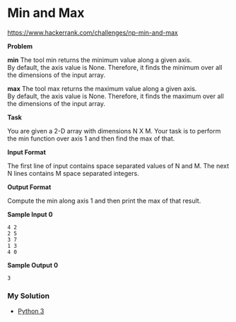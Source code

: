 # Min and Max

https://www.hackerrank.com/challenges/np-min-and-max

**Problem**

**min**
The tool min returns the minimum value along a given axis.  
By default, the axis value is None. Therefore, it finds the minimum over all the dimensions of the input array.

**max**
The tool max returns the maximum value along a given axis.  
By default, the axis value is None. Therefore, it finds the maximum over all the dimensions of the input array.

**Task**

You are given a 2-D array with dimensions N X M. 
Your task is to perform the min function over axis 1 and then find the max of that.

**Input Format**
    
The first line of input contains space separated values of N and M. 
The next N lines contains M space separated integers.

**Output Format**

Compute the min along axis 1 and then print the max of that result.

**Sample Input 0**

```
4 2
2 5
3 7
1 3
4 0
```

**Sample Output 0**

```
3
```

### My Solution

- [Python 3](python3.py)
